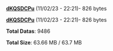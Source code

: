 [**dKQSDCPu**](/data/dKQSDCPu.txt) (11/02/23 - 22:21)- 826 bytes

[**dKQSDCPu**](/data/dKQSDCPu.txt) (11/02/23 - 22:21)- 826 bytes

**Total Datas**: 9486

**Total Size**: 63.66 MB / 63.7 MB